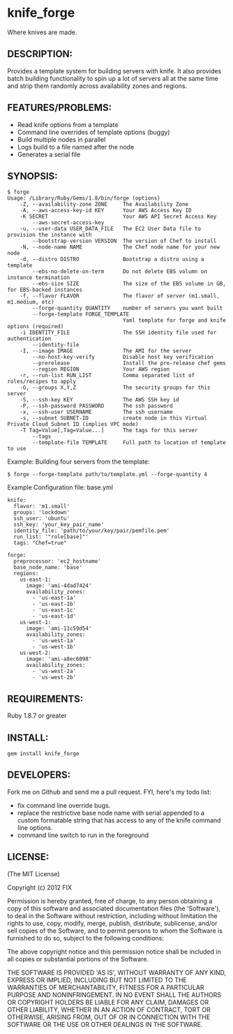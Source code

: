 # knife_forge

Where knives are made.

## DESCRIPTION:

Provides a template system for building servers with knife.  It also provides
batch building functionality to spin up a lot of servers all at the same time 
and strip them randomly across availability zones and regions.

## FEATURES/PROBLEMS:

- Read knife options from a template
- Command line overrides of template options (buggy)
- Build multiple nodes in parallel
- Logs build to a file named after the node
- Generates a serial file

## SYNOPSIS:

    $ forge
    Usage: /Library/Ruby/Gems/1.8/bin/forge (options)
        -Z, --availability-zone ZONE     The Availability Zone
        -A, --aws-access-key-id KEY      Your AWS Access Key ID
        -K SECRET                        Your AWS API Secret Access Key
            --aws-secret-access-key
        -u, --user-data USER_DATA_FILE   The EC2 User Data file to provision the instance with
            --bootstrap-version VERSION  The version of Chef to install
        -N, --node-name NAME             The Chef node name for your new node
        -d, --distro DISTRO              Bootstrap a distro using a template
            --ebs-no-delete-on-term      Do not delete EBS volumn on instance termination
            --ebs-size SIZE              The size of the EBS volume in GB, for EBS-backed instances
        -f, --flavor FLAVOR              The flavor of server (m1.small, m1.medium, etc)
            --forge-quantity QUANTITY    number of servers you want built
            --forge-template FORGE_TEMPLATE
                                         Yaml template for forge and knife options (required)
        -i IDENTITY_FILE                 The SSH identity file used for authentication
            --identity-file
        -I, --image IMAGE                The AMI for the server
            --no-host-key-verify         Disable host key verification
            --prerelease                 Install the pre-release chef gems
            --region REGION              Your AWS region
        -r, --run-list RUN_LIST          Comma separated list of roles/recipes to apply
        -G, --groups X,Y,Z               The security groups for this server
        -S, --ssh-key KEY                The AWS SSH key id
        -P, --ssh-password PASSWORD      The ssh password
        -x, --ssh-user USERNAME          The ssh username
        -s, --subnet SUBNET-ID           create node in this Virtual Private Cloud Subnet ID (implies VPC mode)
        -T Tag=Value[,Tag=Value...]      The tags for this server
            --tags
            --template-file TEMPLATE     Full path to location of template to use

Example: Building four servers from the template:

    $ forge --forge-template path/to/template.yml --forge-quantity 4


Example Configuration file:  base.yml

    knife:
      flavor: 'm1.small'
      groups: 'lockdown'
      ssh_user: 'ubuntu'
      ssh_key: 'your_key_pair_name'
      identity_file: 'path/to/your/key/pair/pemfile.pem'
      run_list: '"role[base]"'
      tags: "Chef=true"

    forge:
      preprocessor: 'ec2_hostname'
      base_node_name: 'base'
      regions: 
        us-east-1:
          image: 'ami-4dad7424'
          availability_zones:
            - 'us-east-1a'
            - 'us-east-1b'
            - 'us-east-1c'
            - 'us-east-1d'
        us-west-1:
          image: 'ami-11c59d54'
          availability_zones:
            - 'us-west-1a'
            - 'us-west-1b'
        us-west-2:
          image: 'ami-a8ec6098'
          availability_zones:
            - 'us-west-2a'
            - 'us-west-2b'


## REQUIREMENTS:

Ruby 1.8.7 or greater

## INSTALL:

    gem install knife_forge

## DEVELOPERS:

Fork me on Github and send me a pull request.  FYI, here's my todo list:

- fix command line override bugs.
- replace the restrictive base node name with serial appended to a custom 
  formatable string that has access to any of the knife command line options.
- command line switch to run in the foreground


## LICENSE:

(The MIT License)

Copyright (c) 2012 FIX

Permission is hereby granted, free of charge, to any person obtaining
a copy of this software and associated documentation files (the
'Software'), to deal in the Software without restriction, including
without limitation the rights to use, copy, modify, merge, publish,
distribute, sublicense, and/or sell copies of the Software, and to
permit persons to whom the Software is furnished to do so, subject to
the following conditions:

The above copyright notice and this permission notice shall be
included in all copies or substantial portions of the Software.

THE SOFTWARE IS PROVIDED 'AS IS', WITHOUT WARRANTY OF ANY KIND,
EXPRESS OR IMPLIED, INCLUDING BUT NOT LIMITED TO THE WARRANTIES OF
MERCHANTABILITY, FITNESS FOR A PARTICULAR PURPOSE AND NONINFRINGEMENT.
IN NO EVENT SHALL THE AUTHORS OR COPYRIGHT HOLDERS BE LIABLE FOR ANY
CLAIM, DAMAGES OR OTHER LIABILITY, WHETHER IN AN ACTION OF CONTRACT,
TORT OR OTHERWISE, ARISING FROM, OUT OF OR IN CONNECTION WITH THE
SOFTWARE OR THE USE OR OTHER DEALINGS IN THE SOFTWARE.
